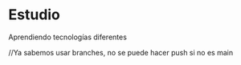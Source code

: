 # Estudio
Aprendiendo tecnologías diferentes

//Ya sabemos usar branches, no se puede hacer push si no es main